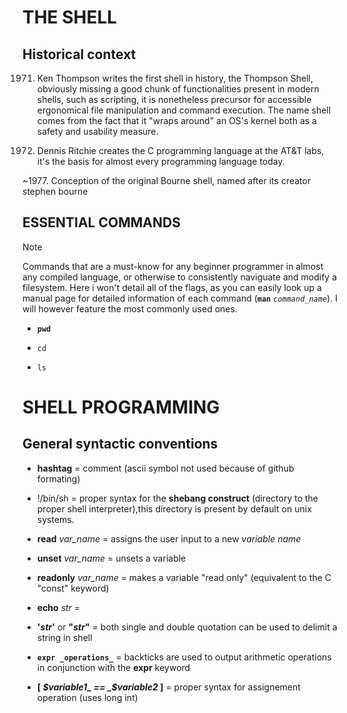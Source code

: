 # THE SHELL
## Historical context
1971. Ken Thompson writes the first shell in history, the Thompson Shell, obviously
missing a good chunk of functionalities present in modern shells, such as scripting,
it is nonetheless precursor for accessible ergonomical file manipulation and command
execution. The name shell comes from the fact that it "wraps around" an OS's kernel
both as a safety and usability measure.

1973. Dennis Ritchie creates the C programming language at the AT&T labs, it's the basis for almost every programming language today.

~1977. Conception of the original Bourne shell, named after its creator stephen bourne 
## ESSENTIAL COMMANDS
> [!NOTE]
> Commands that are a must-know for any beginner programmer in almost any compiled language, or otherwise to consistently naviguate and modify a filesystem. Here i won't detail all of the flags, as you can easily look up a manual page for detailed information of each command (**`man`** *`command_name`*). I will however feature the most commonly used ones.

- **`pwd`**

- `cd `

- `ls`


# SHELL PROGRAMMING
## General syntactic conventions
- **hashtag** = comment (ascii symbol not used because of github formating)

- !/bin/sh = proper syntax for the **shebang construct** (directory to the proper shell interpreter),this directory is present by default on unix systems.

- **read** *var_name* = assigns the user input to a new *variable name*

- **unset** *var_name* = unsets a variable

- **readonly** *var_name* = makes a variable "read only" (equivalent to the C "const" keyword)

- **echo** *str* = 

- **'_str_'** or **"_str_"** = both single and double quotation can be used to delimit a string in shell

- **`expr _operations_`** = backticks are used to output arithmetic operations in conjunction with the **expr** keyword

- **[ _$variable1_ == _$variable2_ ]** = proper syntax for assignement operation (uses long int)

